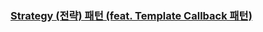 ### [Strategy (전략) 패턴 (feat. Template Callback 패턴)](https://github.com/ParkJiwoon/PrivateStudy/blob/master/design-pattern/strategy.md)
